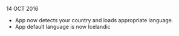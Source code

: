 14 OCT 2016
* App now detects your country and loads appropriate language.
* App default language is now Icelandic
